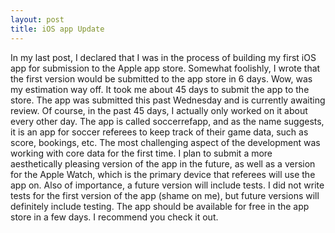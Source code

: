 ```yaml
---
layout: post
title: iOS app Update
---
```


In my last post, I declared that I was in the process of building my first iOS app for submission to the Apple app store. Somewhat foolishly, 
I wrote that the first version would be submitted to the app store in 6 days. Wow, was my estimation way off. It took me about 45 days to submit 
the app to the store. The app was submitted this past Wednesday and is currently awaiting review. Of course, in the past 45 days, I actually only worked 
on it about every other day. The app is called soccerrefapp, and as the name suggests, it is an app for soccer referees to keep track of their game 
data, such as score, bookings, etc. The most challenging aspect of the development was working with core data for the first time. I plan to submit a more aesthetically 
pleasing version of the app in the future, as well as a version for the Apple Watch, which is the primary device that referees will use the app on. Also of importance, a 
future version will include tests. I did not write tests for the first version of the app (shame on me), but future versions will definitely include 
testing. The app should be available for free in the app store in a few days. I recommend you check it out.
